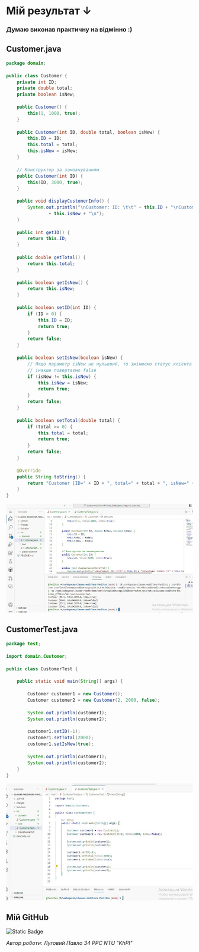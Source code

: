# Мій результат ↓ 

### Думаю виконав практичну на відмінно :)

## Customer.java

```java
package domain;

public class Customer {
    private int ID;
    private double total;
    private boolean isNew;

    public Customer() {
        this(1, 1000, true);
    }

    public Customer(int ID, double total, boolean isNew) {
        this.ID = ID;
        this.total = total;
        this.isNew = isNew;
    }

    // Конструктор за замовчуванням
    public Customer(int ID) {
        this(ID, 3000, true);
    }

    public void displayCustomerInfo() {
        System.out.println("\nCustomer: ID: \t\t" + this.ID + "\nCustomer total: \t" + this.total + "\nCustomer is new: \t"
                + this.isNew + "\n");
    }

    public int getID() {
        return this.ID;
    }

    public double getTotal() {
        return this.total;
    }

    public boolean getIsNew() {
        return this.isNew;
    }

    public boolean setID(int ID) {
        if (ID > 0) {
            this.ID = ID;
            return true;
        }
        return false;
    }

    public boolean setIsNew(boolean isNew) {
        // Якщо параметр isNew не нульовий, то змінюємо статус клієнта і повертаємо true,
        // інакше повертаємо false
        if (isNew != this.isNew) {
            this.isNew = isNew;
            return true;
        }
        return false;
    }

    public boolean setTotal(double total) {
        if (total >= 0) {
            this.total = total;
            return true;
        }
        return false;
    }

    @Override
    public String toString() {
        return "Customer [ID=" + ID + ", total=" + total + ", isNew=" + isNew + "]";
    }
}
```

![My result](/images/taskCustomer2.jpg)

## CustomerTest.java

```java
package test;

import domain.Customer;

public class CustomerTest {

    public static void main(String[] args) {
        
        Customer customer1 = new Customer();
        Customer customer2 = new Customer(2, 2000, false);

        System.out.println(customer1);
        System.out.println(customer2);

        customer1.setID(-1);
        customer1.setTotal(2000);
        customer1.setIsNew(true);

        System.out.println(customer1);
        System.out.println(customer2);
    }
}
```

![My result](/images/taskCustomer1.jpg)

## Мій GitHub

![Static Badge](https://img.shields.io/badge/GitHub-181717?style=plastic&logo=GitHub&labelColor=black&color=white&link=https%3A%2F%2Fgithub.com%2FPavlitoo)


*Автор роботи: Луговий Павло 34  PPC NTU "KhPI"*
